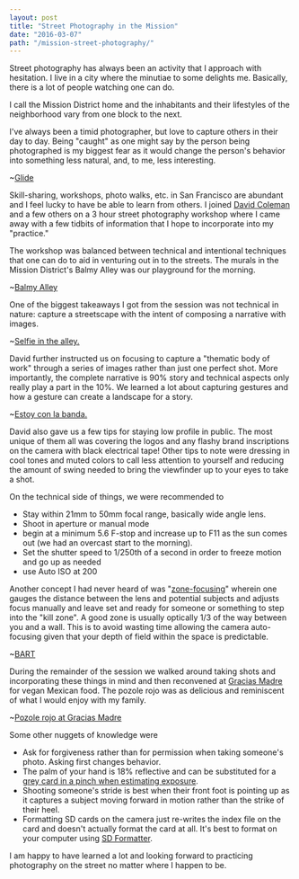 ```yaml
---
layout: post
title: "Street Photography in the Mission"
date: "2016-03-07"
path: "/mission-street-photography/"
---
```

Street photography has always been an activity that I approach with hesitation.
I live in a city where the minutiae to some delights me.
Basically, there is a lot of people watching one can do.

I call the Mission District home and the inhabitants and their lifestyles of
the neighborhood vary from one block to the next.

I've always been a timid photographer, but love to capture others in their day to day.
Being "caught" as one might say by the person being photographed is my biggest fear as it would
change the person's behavior into something less natural, and, to me, less interesting.

~[Glide](./glide.jpg)

Skill-sharing, workshops, photo walks, etc. in San Francisco are abundant and I feel lucky to have
be able to learn from others. I joined [David Coleman](http://www.eventbrite.com/o/david-coleman-photography-7965502924) and a few others on a 3 hour street photography workshop
where I came away with a few tidbits of information that I hope to incorporate into my "practice."

The workshop was balanced between technical and intentional techniques that one can do to aid in venturing out in to the streets. The murals in the Mission District's Balmy Alley was our playground for the morning.

~[Balmy Alley](./balmy.jpg)

One of the biggest takeaways I got from the session was not technical in nature: capture a streetscape with the intent of composing a narrative with images.


~[Selfie in the alley.](./selfie.jpg)

David further instructed us on focusing to capture a "thematic body of work" through a series of images rather than just one perfect shot.
More importantly, the complete narrative is 90% story and technical aspects only really play a part in the 10%. We learned a lot about capturing gestures and how a gesture can create a landscape for a story.

~[Estoy con la banda.](./mariachi.jpg)

David also gave us a few tips for staying low profile in public.
The most unique of them all was covering the logos and any flashy brand inscriptions on the camera with black electrical tape! Other tips to note were dressing in cool tones and muted colors to call less attention to yourself and reducing the amount of swing needed to bring the viewfinder up to your eyes to take a shot.

On the technical side of things, we were recommended to

* Stay within 21mm to 50mm focal range, basically wide angle lens.
* Shoot in aperture or manual mode
* begin at a minimum 5.6 F-stop and increase up to F11 as the sun comes out (we had an overcast start to the morning).
* Set the shutter speed to 1/250th of a second in order to freeze motion and go up as needed
* use Auto ISO at 200

Another concept I had never heard of was "[zone-focusing](http://inmybag.net/learn-to-zone-focus/)" wherein one gauges the distance between the lens and potential subjects and adjusts focus manually and leave set and ready for someone or something to step into the "kill zone". A good zone is usually optically 1/3 of the way between you and a wall. This is to avoid wasting time allowing the camera auto-focusing given that your depth of field within the space is predictable.

~[BART](./bart.jpg)

During the remainder of the session we walked around taking shots and incorporating these things in mind and then reconvened at [Gracias Madre](http://4sq.com/8KFzOk) for vegan Mexican food. The pozole rojo was as delicious and reminiscent of what I would enjoy with my family.

~[Pozole rojo at Gracias Madre](./pozole.jpg)

Some other nuggets of knowledge were
* Ask for forgiveness rather than for permission when taking someone's photo. Asking first changes behavior.
* The palm of your hand is 18% reflective and can be substituted for a [grey card in a pinch when estimating exposure](http://petapixel.com/2012/06/06/use-your-hand-as-a-makeshift-gray-card-for-estimating-exposure/).
* Shooting someone's stride is best when their front foot is pointing up as it captures a subject moving forward in motion rather than the strike of their heel.
* Formatting SD cards on the camera just re-writes the index file on the card and doesn't actually format the card at all. It's best to format on your computer using [SD Formatter](https://www.sdcard.org/downloads/formatter_4/).

I am happy to have learned a lot and looking forward to practicing photography on the street no matter where I happen to be.
